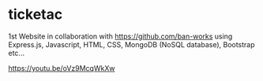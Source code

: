 # ticketac

1st Website in collaboration with https://github.com/ban-works using Express.js, Javascript, HTML, CSS, MongoDB (NoSQL database), Bootstrap etc... 

https://youtu.be/oVz9McqWkXw
